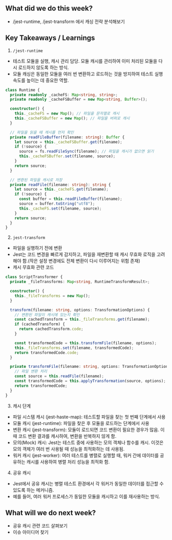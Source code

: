 ## What did we do this week?

- /jest-runtime, /jest-transform 에서 캐싱 전략 분석해보기

## Key Takeaways / Learnings

1. `/jest-runtime`

- 테스트 모듈을 실행, 캐시 관리 담당. 모듈 캐시를 관리하여 이미 처리된 모듈을 다시 로드하지 않도록 하는 방식.
- 모듈 캐싱은 동일한 모듈을 여러 번 변환하고 로드하는 것을 방지하여 테스트 실행 속도를 높이는 데 중요한 역할.

```ts
class Runtime {
  private readonly _cacheFS: Map<string, string>;
  private readonly _cacheFSBuffer = new Map<string, Buffer>();

  constructor() {
    this._cacheFS = new Map(); // 파일을 문자열로 캐시
    this._cacheFSBuffer = new Map(); // 파일을 버퍼로 캐시
  }

  // 파일을 읽을 때 캐시를 먼저 확인
  private readFileBuffer(filename: string): Buffer {
    let source = this._cacheFSBuffer.get(filename);
    if (!source) {
      source = fs.readFileSync(filename); // 파일을 캐시가 없으면 읽기
      this._cacheFSBuffer.set(filename, source);
    }
    return source;
  }

  // 변환된 파일을 캐시로 저장
  private readFile(filename: string): string {
    let source = this._cacheFS.get(filename);
    if (!source) {
      const buffer = this.readFileBuffer(filename);
      source = buffer.toString("utf8");
      this._cacheFS.set(filename, source);
    }
    return source;
  }
}
```

2. `jest-transform`

- 파일을 실행하기 전에 변환
- Jest는 코드 변경을 빠르게 감지하고, 파일을 재변환할 때 캐시 무효화 로직을 고려해야 함.(작은 설정 변경에도 전체 변환이 다시 이루어지는 위험 존재)
- 캐시 무효화 관련 코드

```ts
class ScriptTransformer {
  private _fileTransforms: Map<string, RuntimeTransformResult>;

  constructor() {
    this._fileTransforms = new Map();
  }

  transform(filename: string, options: TransformationOptions) {
    // 변환된 파일이 캐시에 있는지 확인
    const cachedTransform = this._fileTransforms.get(filename);
    if (cachedTransform) {
      return cachedTransform.code;
    }

    const transformedCode = this.transformFile(filename, options);
    this._fileTransforms.set(filename, transformedCode);
    return transformedCode.code;
  }

  private transformFile(filename: string, options: TransformationOptions) {
    // 파일 변환 처리
    const source = this.readFile(filename);
    const transformedCode = this.applyTransformation(source, options);
    return transformedCode;
  }
}
```

3. 캐시 단계

- 파일 시스템 캐시 (jest-haste-map): 테스트할 파일을 찾는 첫 번째 단계에서 사용
- 모듈 캐시 (jest-runtime): 파일을 찾은 후 모듈을 로드하는 단계에서 사용
- 변환 캐시 (jest-transform): 모듈이 로드되면 코드 변환이 필요한 경우가 많음. 이때 코드 변환 결과를 캐시하여, 변환을 반복하지 않게 함.
- 모의(Mock) 캐시: Jest는 테스트 중에 사용하는 모의 객체나 함수를 캐시. 이것은 모의 객체가 여러 번 사용될 때 성능을 최적화하는 데 사용됨.
- 워커 캐시 (jest-worker): 여러 테스트를 병렬로 실행할 때, 워커 간에 데이터를 공유하는 캐시를 사용하여 병렬 처리 성능을 최적화 함.

4. 공유 캐시

- Jest에서 공유 캐시는 병렬 테스트 환경에서 각 워커가 동일한 데이터를 접근할 수 있도록 하는 메커니즘.
- 예를 들어, 여러 워커 프로세스가 동일한 모듈을 캐시하고 이를 재사용하는 방식.

## What will we do next week?

- 공유 캐시 관련 코드 살펴보기
- 이슈 아이디어 찾기
